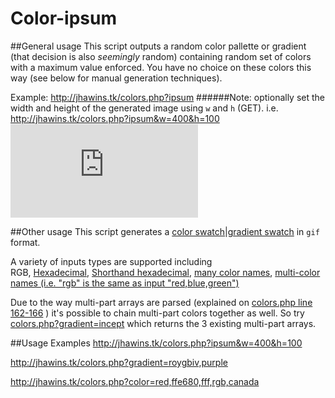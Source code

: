 Color-ipsum
======

##General usage
This script outputs a random color pallette or gradient (that decision is also *seemingly* random) containing random set of colors with a maximum value enforced. You have no choice on these colors this way (see below for manual generation techniques).

Example: http://jhawins.tk/colors.php?ipsum
######Note: optionally set the width and height of the generated image using `w` and `h` (GET).
i.e. http://jhawins.tk/colors.php?ipsum&w=400&h=100
![color-ipsum](http://jhawins.tk/colors.php?ipsum&w=400&h=100#.png)

##Other usage
This script generates a [color swatch][1]|[gradient swatch][2] in `gif` format.

A variety of inputs types are supported including  
RGB,
[Hexadecimal][3],
[Shorthand hexadecimal][4],
[many color names][5],
[multi-color names (i.e. "rgb" is the same as input "red,blue,green")][6] 

Due to the way multi-part arrays are parsed (explained on [colors.php line 162-166](https://github.com/Jhawins/Colors/blob/master/colors.php#L162-L166) ) it's possible to chain multi-part colors together as well. So try [colors.php?gradient=incept](http://jhawins.loomhost.com/colors.php?gradient=incept) which returns the 3 existing multi-part arrays. 

##Usage Examples
http://jhawins.tk/colors.php?ipsum&w=400&h=100

http://jhawins.tk/colors.php?gradient=roygbiv,purple

http://jhawins.tk/colors.php?color=red,ffe680,fff,rgb,canada


    






[1]: colors.php#L270-L281
[2]: colors.php#L242-L262
[3]: colors.php#L180-L183
[4]: colors.php#L176-L179
[5]: colors.php#L14-L171
[6]: colors.php#L162-L166

